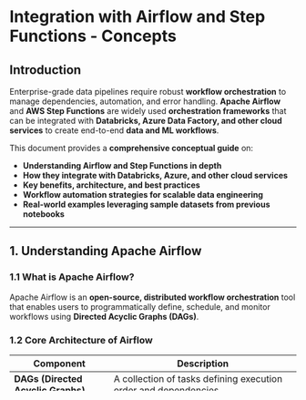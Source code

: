 # **Integration with Airflow and Step Functions - Concepts**

## **Introduction**
Enterprise-grade data pipelines require robust **workflow orchestration** to manage dependencies, automation, and error handling. **Apache Airflow** and **AWS Step Functions** are widely used **orchestration frameworks** that can be integrated with **Databricks, Azure Data Factory, and other cloud services** to create end-to-end **data and ML workflows**.

This document provides a **comprehensive conceptual guide** on:
- **Understanding Airflow and Step Functions in depth**
- **How they integrate with Databricks, Azure, and other cloud services**
- **Key benefits, architecture, and best practices**
- **Workflow automation strategies for scalable data engineering**
- **Real-world examples leveraging sample datasets from previous notebooks**

---

## **1. Understanding Apache Airflow**
### **1.1 What is Apache Airflow?**
Apache Airflow is an **open-source, distributed workflow orchestration** tool that enables users to programmatically define, schedule, and monitor workflows using **Directed Acyclic Graphs (DAGs)**.

### **1.2 Core Architecture of Airflow**
| Component          | Description |
|------------------|-------------|
| **DAGs (Directed Acyclic Graphs)** | A collection of tasks defining execution order and dependencies. |
| **Operators**     | Defines what actions to perform (Python, Bash, SQL, Spark, Databricks, etc.). |
| **Tasks**        | Individual execution units within a DAG. |
| **Schedulers**   | Determines when DAGs run and manages execution queues. |
| **Executors**    | Runs tasks in parallel using Local, Celery, Kubernetes, or Dask. |
| **XComs**        | Passes data between tasks to maintain workflow dependencies. |

### **1.3 How Airflow Integrates with Databricks and Azure**
Airflow natively integrates with **Databricks, Azure Data Factory, and other cloud services** using:
- **DatabricksSubmitRunOperator** – Submits a **Databricks job from Airflow**.
- **DatabricksRunNowOperator** – Triggers a **predefined Databricks job**.
- **Azure Data Factory Operator** – Runs an Azure Data Factory pipeline within Airflow.
- **KubernetesPodOperator** – Launches Spark jobs in Kubernetes-based Databricks environments.

#### **Example: Triggering a Databricks Job from Airflow**
```python
from airflow import DAG
from airflow.providers.databricks.operators.databricks import DatabricksRunNowOperator
from datetime import datetime

default_args = {
    "owner": "airflow",
    "start_date": datetime(2024, 1, 1),
    "retries": 3,
}

dag = DAG(
    "databricks_job_trigger",
    default_args=default_args,
    schedule_interval="@daily",
    catchup=False,
)

trigger_job = DatabricksRunNowOperator(
    task_id="run_databricks_job",
    job_id="1234",
    databricks_conn_id="databricks_default",
    dag=dag,
)

trigger_job
```

### **1.4 Benefits of Using Airflow with Databricks and Azure**
- **Programmatic workflow definition** using Python.
- **Seamless integration with Azure Data Lake Storage, Delta Lake, and Azure ML**.
- **Dynamic task execution with complex dependencies.**
- **Scalable orchestration for large-scale data pipelines.**

---

## **2. Understanding AWS Step Functions**
### **2.1 What is AWS Step Functions?**
AWS Step Functions is a **serverless workflow orchestration** service that enables users to define and execute **stateful workflows** by integrating AWS services, including **Lambda, Glue, S3, and Databricks on AWS**.

### **2.2 Core Architecture of Step Functions**
| Component        | Description |
|----------------|-------------|
| **States**     | Individual steps in a workflow (Task, Choice, Wait, Parallel, etc.). |
| **State Machine** | Defines the execution flow for states. |
| **Transitions** | Determines how states move from one to another. |
| **Execution**  | A running instance of a state machine. |
| **EventBridge Triggers** | Automates workflow execution based on cloud events. |

### **2.3 Integrating AWS Step Functions with Databricks and Azure**
- **Invoke Databricks jobs using AWS Lambda and API Gateway.**
- **Integrate with Amazon S3 for event-driven workflows.**
- **Use AWS Glue for ETL transformations and batch data processing.**

#### **Example: Calling a Databricks Job from AWS Step Functions**
```json
{
  "Comment": "A Step Function to trigger a Databricks job",
  "StartAt": "TriggerJob",
  "States": {
    "TriggerJob": {
      "Type": "Task",
      "Resource": "arn:aws:lambda:us-east-1:123456789012:function:invokeDatabricksJob",
      "End": true
    }
  }
}
```

### **2.4 Benefits of Using AWS Step Functions with Databricks**
- **Serverless orchestration for AWS-native services**.
- **Built-in retries and error handling mechanisms**.
- **Seamless integration with AWS Glue, S3, and Lambda**.

---

## **3. Airflow vs. Step Functions – Choosing the Right Orchestrator**
| Feature             | Airflow | AWS Step Functions |
|--------------------|---------|-------------------|
| **Execution Model** | DAG-based scheduling | State machine-based workflows |
| **Cloud Provider** | Multi-cloud (Azure, AWS, GCP) | AWS-native only |
| **Scalability** | Requires Celery/Kubernetes setup | Fully managed, auto-scales |
| **Error Handling** | Requires manual implementation | Built-in retry logic |
| **Integration** | Works with Databricks, Azure, Snowflake | Best for AWS-native workflows |

---

## **4. Best Practices for Orchestration Integration**
### **4.1 When to Use Airflow**
- When managing **multi-cloud workflows** (Azure, AWS, GCP).
- When complex **dependencies and scheduling logic** are needed.
- When integrating with **Databricks, Snowflake, BigQuery, and external APIs**.

### **4.2 When to Use Step Functions**
- When **serverless orchestration** is required with AWS-native services.
- When integrating **Lambda, Glue, S3, and AWS analytics workloads**.
- When **low-latency, event-driven processing** is needed.

### **4.3 Security Considerations**
- **Use IAM roles and Azure Managed Identities** to restrict access.
- **Enable audit logging and tracking for execution history.**
- **Encrypt data in transit and at rest.**

---

## **Conclusion**
Both **Apache Airflow** and **AWS Step Functions** provide **powerful orchestration capabilities** for **automating ETL, ML, and analytics workflows**.
- **Airflow is best suited for complex, multi-cloud workflow automation**.
- **Step Functions is ideal for AWS-native, serverless automation**.

Choosing the right tool depends on **infrastructure, scaling needs, and cloud ecosystem**, ensuring efficient and reliable workflow automation.

